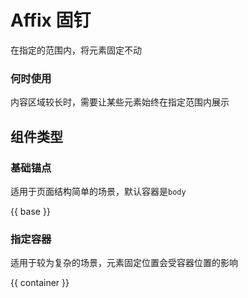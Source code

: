 # Affix 固钉

在指定的范围内，将元素固定不动

### 何时使用

内容区域较长时，需要让某些元素始终在指定范围内展示

## 组件类型
### 基础锚点

适用于页面结构简单的场景，默认容器是```body```

{{ base }}

### 指定容器

适用于较为复杂的场景，元素固定位置会受容器位置的影响

{{ container }}

